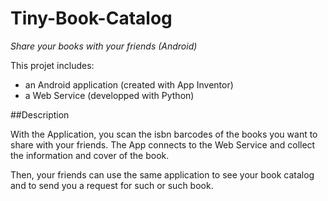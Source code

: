 # Tiny-Book-Catalog
*Share your books with your friends (Android)*

This projet includes:
- an Android application (created with App Inventor)
- a Web Service (developped with Python)

##Description

With the Application, you scan the isbn barcodes of the books you want to share with your friends.
The App connects to the Web Service and collect the information and cover of the book.

Then, your friends can use the same application to see your book catalog and to send you a request for such or such book.


